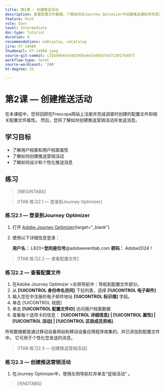 ```yaml
---
title: 第2课 — 创建推送活动
description: 查看配置文件数据，了解如何在Journey Optimizer中创建推送通知并将其发送给受众。
feature: Push
role: User
level: Intermediate
doc-type: Tutorial
duration: 0
recommendations: noDisplay, noCatalog
jira: KT-14980
thumbnail: KT-14980.jpeg
source-git-commit: c33bd4645e5482956e643a0b65fe5713917d4073
workflow-type: tm+mt
source-wordcount: '240'
ht-degree: 1%

---
```



# 第2课 — 创建推送活动

在本课程中，您将回顾在Frescopa网站上注册并完成调查时创建的配置文件和相关配置文件属性。 然后，您将了解如何创建推送营销活动并发送消息。

## 学习目标

* 了解用户档案和用户档案属性
* 了解如何创建推送营销活动
* 了解如何设计和个性化推送消息

## 练习

>[!BEGINTABS]

>[!TAB 练习2.1 — 登录到Journey Optimizer]

### 练习2.1 — 登录到Journey Optimizer

1. 打开 [Adobe Journey Optimizer](https://experience.adobe.com/#/@techmarketingdemos/sname:summit-ajo-lab/journey-optimizer/home){target="_blank"}
2. 使用以下详细信息登录：

   **用户名：**   L820+**您的座位号**@adobeeventlab.com
   **密码：**   Adobe2024！

>[!TAB 练习2.2 — 查看配置文件]

### 练习2.2 — 查看配置文件

1. 在Adobe Journey Optimizer >左侧导航中：导航到配置文件部分。
2. 从 **[!UICONTROL 身份命名空间]** 下拉列表，选择 **[!UICONTROL 电子邮件]**
3. 输入您在中注册的电子邮件地址 **[!UICONTROL 标识值]** 字段。
4. 单击 [!UICONTROL 视图]
5. 单击 **[!UICONTROL 配置文件ID]** 访问用户档案数据
6. 查看每个选项卡的信息： **[!UICONTROL 详细信息] | [!UICONTROL 属性] | [!UICONTROL 活动] | [!UICONTROL 区段成员资格]**.

所有数据都是通过移动设备网站和移动设备应用程序收集的，并已添加到配置文件中。 它可用于个性化您发送的消息。

>[!TAB 练习2.3 — 创建推送营销活动]

### 练习2.3 — 创建推送营销活动

1. 在Journey Optimizer中，使用左侧导航栏并单击“促销活动” 。

>[!ENDTABS]
